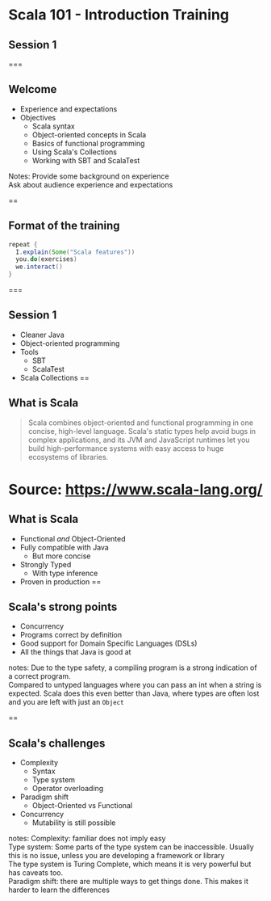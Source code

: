 <!-- .slide: data-background-color="#6a1520" -->
# Scala 101 - Introduction Training
## Session 1

===
## Welcome
- Experience and expectations
- Objectives
  - Scala syntax
  - Object-oriented concepts in Scala
  - Basics of functional programming
  - Using Scala's Collections
  - Working with SBT and ScalaTest

Notes: Provide some background on experience<br/>
Ask about audience experience and expectations

==
## Format of the training

```scala
repeat {
  I.explain(Some("Scala features"))
  you.do(exercises)
  we.interact()
}
```

===
## Session 1
- Cleaner Java
- Object-oriented programming
- Tools
  - SBT
  - ScalaTest
- Scala Collections
==
## What is Scala
> Scala combines object-oriented and functional programming in one concise, high-level language. 
> Scala's static types help avoid bugs in complex applications, and its JVM and JavaScript runtimes 
> let you build high-performance systems with easy access to huge ecosystems of libraries.

Source: https://www.scala-lang.org/
==
## What is Scala
* Functional _and_ Object-Oriented
* Fully compatible with Java
  * But more concise
* Strongly Typed
  * With type inference
* Proven in production
==
## Scala's strong points
* Concurrency
* Programs correct by definition
* Good support for Domain Specific Languages (DSLs)
* All the things that Java is good at

notes: Due to the type safety, a compiling program is a strong indication of a correct program.<br/>
Compared to untyped languages where you can pass an int when a string is expected. Scala does this even better than Java, where
types are often lost and you are left with just an `Object`

==
## Scala's challenges
* Complexity
  * Syntax
  * Type system
  * Operator overloading
* Paradigm shift
  * Object-Oriented vs Functional
* Concurrency
  * Mutability is still possible

notes: Complexity: familiar does not imply easy<br/>
Type system: Some parts of the type system can be inaccessible. Usually this is no issue, unless you are developing a framework or library<br/>
The type system is Turing Complete, which means it is very powerful but has caveats too.<br/>
Paradigm shift: there are multiple ways to get things done. This makes it harder to learn the differences
